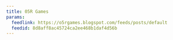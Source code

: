 ```yaml
---
title: 05R Games
params:
  feedlink: https://o5rgames.blogspot.com/feeds/posts/default
  feedid: 8d8aff8ac45724ca2ee468b1daf4d56b
---
```

